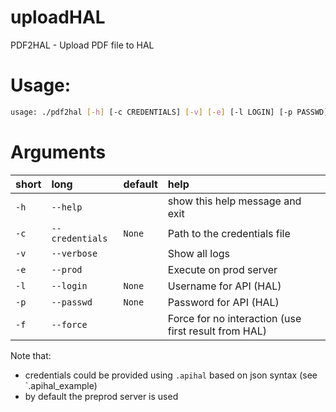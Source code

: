 # uploadHAL

PDF2HAL - Upload PDF file to HAL 
# Usage:


```bash
usage: ./pdf2hal [-h] [-c CREDENTIALS] [-v] [-e] [-l LOGIN] [-p PASSWD] [-f] pdf_path

```
# Arguments

|short|long|default|help|
| :--- | :--- | :--- | :--- |
|`-h`|`--help`||show this help message and exit|
|`-c`|`--credentials`|`None`|Path to the credentials file|
|`-v`|`--verbose`||Show all logs|
|`-e`|`--prod`||Execute on prod server|
|`-l`|`--login`|`None`|Username for API (HAL)|
|`-p`|`--passwd`|`None`|Password for API (HAL)|
|`-f`|`--force`||Force for no interaction (use first result from HAL)|

Note that:
    
- credentials could be provided using `.apihal` based on json syntax (see `.apihal_example)
- by default the preprod server is used
